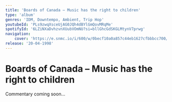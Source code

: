 ```yaml
---
title: 'Boards of Canada – Music has the right to children'
type: 'album'
genres: 'IDM, Downtempo, Ambient, Trip Hop'
youtubeId: 'PLs9zwqXsceUjAG0JQh4dBYlGmQovMRqMe'
spotifyId: '6LZiNXaDvhzvnXUubVOmNU?si=bllGhcGdSKGLMtynV7prwg'
navigation:
    cover: 'https://e.snmc.io/i/600/w/0becf10a0a857c44eb1627cfbbbcc700/2371321/boards-of-canada-music-has-the-right-to-children-Cover-Art.jpg'
release: '20-04-1998'
---
```

<music-genre-list :genres="genres"></music-genre-list>

# Boards of Canada – Music has the right to children
Commentary coming soon...






